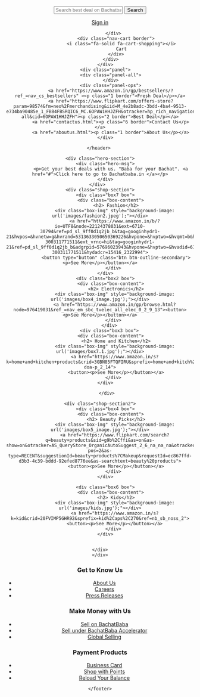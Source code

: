 <!DOCTYPE html>
<html lang="en">
<head>
    <meta charset="UTF-8">
    <meta name="viewport" content="width=device-width, initial-scale=1.0">
    <title>Bachatbaba.com</title>
    <link rel="stylesheet" href="index.css">
    <link rel="stylesheet" href="#">
    <link rel="stylesheet" href="https://cdnjs.cloudflare.com/ajax/libs/font-awesome/6.4.2/css/all.min.css" integrity="sha512-z3gLpd7yknf1YoNbCzqRKc4qyor8gaKU1qmn+CShxbuBusANI9QpRohGBreCFkKxLhei6S9CQXFEbbKuqLg0DA==" crossorigin="anonymous" referrerpolicy="no-referrer" />
    <link rel="stylesheet" href="">
  </head>
<body>
    <header>
        <div class="navbar">
            <div class="nav-logo border">
                <div class="logo"></div>
                </div>
                <form id="search-form">
                    <input type="text" id="search-input" placeholder="Search best deal on Bachatbaba.in">
                    <button type="submit">Search</button>
                </form>
                <div class="nav-signin border">
                    <p><span><a href="login.html" target="_blank">
                        <i class="fa-solid fa-user"></i>
                        Sign in</a></span></p>
                    
                </div>  
                <div class="nav-cart border">
                    <i class="fa-solid fa-cart-shopping"></i>
                    Cart
                </div>
            </div>
        </div>
        <div class="panel">
            <div class="panel-all">
            </div>
            <div class="panel-ops">
            <a href="https://www.amazon.in/gp/bestsellers/?ref_=nav_cs_bestsellers" ><p class="1 border">Fresh Deal</p></a>
            <a href="https://www.flipkart.com/offers-store?param=98574&fm=neo%2Fmerchandising&iid=M_4e2b8adc-3bdd-4ba4-9513-e734ba90485e_1_FBB4FBSRQIC6_MC.6OPAW1HHJZFH&otracker=hp_rich_navigation_1_1.navigationCard.RICH_NAVIGATION_Top%2BOffers_6OPAW1HHJZFH&otracker1=hp_rich_navigation_PINNED_neo%2Fmerchandising_NA_NAV_EXPANDABLE_navigationCard_cc_1_L0_view-all&cid=6OPAW1HHJZFH"><p class="2 border">Best Deal</p></a>
            <a href="contactus.html"><p class="6 border">Contact Us</p></a>
            <a href="aboutus.html"><p class="1 border">About Us</p></a>
        </div>
        
    </header> 
    
    <div class="hero-section">
        <div class="hero-msg">
            <p>Get your best deals with us. "Baba for your Bachat". <a href="#">Click here to go to Bachatbaba.in </a></p>
        </div>
    </div>  
    <div class="shop-section">
        <div class="box7 box">
            <div class="box-content">
                <h2> Fashion</h2>
               <div class="box-img" style="background-image: url('images/fashion2.jpeg');"></div>
               <a href="https://www.amazon.in/b/?ie=UTF8&node=22124378031&ext=6710-30794&ref=pd_sl_9ff0d1q2jb_b&tag=googinhydr1-21&hvpos=&hvnetw=g&hvrand=5313633050650369226&hvpone=&hvptwo=&hvqmt=b&hvdev=c&hvdvcmdl=&hvlocint=&hvlocphy=1007785&hvtargid=kwd-300311771511&ext_vrnc=hi&tag=googinhydr1-21&ref=pd_sl_9ff0d1q2jb_b&adgrpid=57696023943&hvpone=&hvptwo=&hvadid=617724336202&hvpos=&hvnetw=g&hvrand=5313633050650369226&hvqmt=b&hvdev=c&hvdvcmdl=&hvlocint=&hvlocphy=1007785&hvtargid=kwd-300311771511&hydadcr=15416_2322994">
                <button type="button" class="btn btn-outline-secondary"><p>See More</p></button></a>
              </div>
        </div>
        <div class="box2 box">
            <div class="box-content">
                <h2> Electronics</h2>
               <div class="box-img" style="background-image: url('images/box4_image.jpg');"></div>
               <a href="https://www.amazon.in/gp/browse.html?node=976419031&ref_=nav_em_sbc_tvelec_all_elec_0_2_9_13"><button><p>See More</p></button></a>
              </div>
           </div>
           <div class="box3 box">
            <div class="box-content">
                <h2> Home and Kitchen</h2>
               <div class="box-img" style="background-image: url('images/box7.1.jpg');"></div>
               <a href="https://www.amazon.in/s?k=home+and+kitchen+products&crid=3GBN85FTQFIRU&sprefix=home+and+kitch%2Caps%2C225&ref=nb_sb_ss_ts-doa-p_2_14">
                <button><p>See More</p></button></a>
              </div>
        </div>
        
         </div>

    <div class="shop-section2">
        <div class="box4 box">
            <div class="box-content">
                <h2> Beauty Picks</h2>
               <div class="box-img" style="background-image: url('images/box5_image.jpg');"></div>
               <a href="https://www.flipkart.com/search?q=beauty+products&sid=g9b%2Cffi&as=on&as-show=on&otracker=AS_QueryStore_OrganicAutoSuggest_2_6_na_na_na&otracker1=AS_QueryStore_OrganicAutoSuggest_2_6_na_na_na&as-pos=2&as-type=RECENT&suggestionId=beauty+products%7CMakeup&requestId=ec867ffd-d3b3-4c39-bddd-92efed8776ee&as-searchtext=beauty%20products">
                <button><p>See More</p></button></a>
              </div>
        </div>
        
        <div class="box6 box">
            <div class="box-content">
                <h2> Kids</h2>
               <div class="box-img" style="background-image: url('images/kids.jpg');"></div>
               <a href="https://www.amazon.in/s?k=kid&crid=20FVIMP5GHR92&sprefix=kid%2Caps%2C270&ref=nb_sb_noss_2">
               <button><p>See More</p></button></a>
              </div>
        </div>
        
        
    </div>
    </div>
</body>
<footer>
  <!DOCTYPE html>
<html lang="en">
<head>
    <meta charset="UTF-8">
    <meta name="viewport" content="width=device-width, initial-scale=1.0">
    <link rel="stylesheet" href="styles.css">
    <title>Amazon-like Footer</title>
</head>
<body>
    <footer>
      <!DOCTYPE html>
      <html lang="en">
      <head>
          <meta charset="UTF-8">
          <meta name="viewport" content="width=device-width, initial-scale=1.0">
          <link rel="stylesheet" href="styles.css">
          <title>Bachatbaba Footer</title>
      </head>
      <body>
          <footer>
              <div class="container">
                  <div class="row">
                      <div class="col">
                          <h3>Get to Know Us</h3>
                          <ul>
                              <li><a href="#">About Us</a></li>
                              <li><a href="#">Careers</a></li>
                              <li><a href="#">Press Releases</a></li>
                          </ul>
                      </div>
                      <div class="col">
                          <h3>Make Money with Us</h3>
                          <ul>
                              <li><a href="#">Sell on BachatBaba</a></li>
                              <li><a href="#">Sell under BachatBaba Accelerator</a></li>
                              <li><a href="#"> Global Selling</a></li>
                          </ul>
                      </div>
                      <div class="col">
                          <h3> Payment Products</h3>
                          <ul>
                              <li><a href="#">Business Card</a></li>
                              <li><a href="#">Shop with Points</a></li>
                              <li><a href="#">Reload Your Balance</a></li>
                          </ul>
                      </div>
                  </div>
              </div>
          </footer>
      </body>
      </html>
      
    </footer>
</body>
</html>

</footer>
</html>

